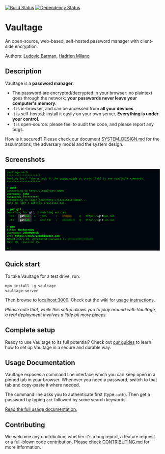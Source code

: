 [![Build Status](https://travis-ci.org/lbarman/vaultage.svg)](https://travis-ci.org/lbarman/vaultage) 
[![Dependency Status](https://david-dm.org/lbarman/vaultage.svg)](https://david-dm.org/lbarman/vaultage) 

# Vaultage

An open-source, web-based, self-hosted password manager with client-side encryption.

Authors: [Ludovic Barman](https://github.com/lbarman/), [Hadrien Milano](https://github.com/hmil/)

## Description

Vaultage is a **password manager**.

- The password are encrypted/decrypted in your browser: no plaintext goes through the network; **your passwords never leave your computer's memory**.
- It is in-browser, and can be accessed from **all your devices**.
- It is self-hosted: install it easily on your own server. **Everything is under your control**.
- It is open-source: please feel to audit the code, and please report any bugs.

How is it secured? Please check our document [SYSTEM_DESIGN.md](SYSTEM_DESIGN.md) for the assumptions, the adversary model and the system design.

## Screenshots

![Vaultage demo 1](https://raw.githubusercontent.com/lbarman/vaultage/master/resources/screenshot1.png "Vaultage demo 1")

## Quick start

To take Vaultage for a test drive, run:

```
npm install -g vaultage
vaultage-server
```

Then browse to [localhost:3000](http://localhost:3000/). Check out the wiki for [usage instructions](https://github.com/lbarman/vaultage/wiki/Using-the-web-CLI).

_Please note that, while this setup allows you to play around with Vaultage, a real deployment involves a little bit more pieces._

## Complete setup

Ready to use Vaultage to its full potential? Check out [our guides](https://github.com/lbarman/vaultage/wiki#guides) to learn how to set up Vaultage in a secure and durable way.

## Usage Documentation

Vaultage exposes a command line interface which you can keep open in a pinned tab in your browser. Whenever you need a password, switch to that tab and copy-paste it where needed.

The command line asks you to authenticate first (type `auth`). Then get a password by typing `get` followed by some search keywords.

[Read the full usage documentation.](https://github.com/lbarman/vaultage/wiki/Using-the-web-CLI)

## Contributing

We welcome any contribution, whether it's a bug report, a feature request or a full-blown code contribution.
Please check [CONTRIBUTING.md](CONTRIBUTING.md) for more information.
